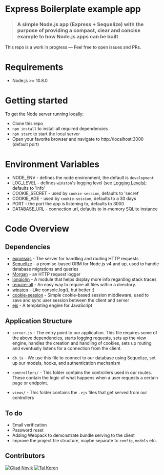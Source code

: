 # Express Boilerplate example app

> ### A simple Node.js app (Express + Sequelize) with the purpose of providing a compact, clear and concise example to how Node.js apps can be built

This repo is a work in progress — Feel free to open issues and PRs.

# Requirements

-   Node.js >= 10.8.0

# Getting started

To get the Node server running locally:

-   Clone this repo
-   `npm install` to install all required dependencies
-   `npm start` to start the local server
-   Open your favorite browser and navigate to http://localhost:3000 (default port)

# Environment Variables

-   NODE_ENV - defines the node environment, the default is `development`
-   LOG_LEVEL - defines `winston`'s logging level (see [Logging Levels](https://github.com/winstonjs/winston#logging-levels)); defaults to 'info'
-   COOKIE_SECRET - used by `cookie-session`, defaults to 'secret'
-   COOKIE_AGE - used by `cookie-session`, defaults to a 30 days
-   PORT - the port the app is listening to, defaults to 3000
-   DATABASE_URL - connection url, defaults to in-memory SQLite instance

# Code Overview

## Dependencies

-   [expressjs](https://github.com/expressjs/express) - The server for handling and routing HTTP requests
-   [Sequelize](http://docs.sequelizejs.com/) - a promise-based ORM for Node.js v4 and up, used to handle database migrations and queries
-   [Morgan](https://github.com/expressjs/morgan) - an HTTP request logger
-   [longjohn](https://github.com/mattinsler/longjohn) - A module that helps display more info regarding stack traces
-   [require-all](https://github.com/felixge/node-require-all) - An easy way to require all files within a directory.
-   [winston](https://github.com/winstonjs/winston) - Like console.log(), but better :)
-   [cookie-session](https://github.com/expressjs/cookie-session) - Simple cookie-based session middleware, used to save and sync user session between the client and server
-   [ejs](http://ejs.co/) - A templating engine for JavaScript

## Application Structure

-   `server.js` - The entry point to our application. This file requires some of the above dependencies, starts logging requests, sets up the view engine, handles the creation and handling of cookies, sets up routing and eventually listens for a connection from the client.

-   `db.js` - We use this file to connect to our database using Sequelize, set up our models, hooks, and authentication mechanism

-   `controllers/` - This folder contains the controllers used in our routes. These contain the logic of what happens when a user requests a certain page or endpoint.

-   `views/` - This folder contains the `.ejs` files that get served from our controllers

## To do

-   Email verification
-   Password reset
-   Adding Webpack to demonstrate bundle serving to the client
-   Improve the project file structure, maybe separate to `config`, `models` etc.

## Contributors

[<img title="Gilad Novik" src="https://avatars1.githubusercontent.com/u/417148?s=50&v=4">](https://github.com/giladno)
[<img title="Tal Koren" src="https://avatars1.githubusercontent.com/u/4380333?s=50&v=4">](https://github.com/Ardethian)
